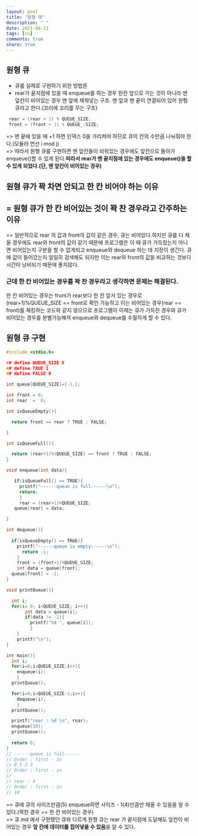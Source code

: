 ```yaml
---
layout: post
title: "원형 큐"
description: " "
date: 2021-06-11
tags: [cs]
comments: true
share: true
---
```


## 원형 큐
 
* 큐를 실제로 구현하기 위한 방법론
* rear가 끝지점에 있을 때 enqueue를 하는 경우 한칸 앞으로 가는 것이 아니라 맨 앞칸이 비어있는 경우 맨 앞에 채워넣는 구조. 맨 앞과 맨 끝이 연결되어 있어 원형 큐라고 한다.(꼬리에 꼬리를 무는 구조)

```c
 rear = (rear + 1) % QUEUE_SIZE;
 front = (front + 1) % QUEUE_:SIZE;
```
=> 맨 끝에 있을 때 +1 하면 인덱스 0을 가리켜야 하므로 큐의 칸의 수만큼 나눠줘야 한다.(모듈러 연산 i mod j) <br>
=> 따라서 원형 큐를 구현하면 맨 앞칸들이 비워있는 경우에도 앞칸으로 돌아가 enqueue()할 수 있게 된다.**따라서 rear가 맨 끝지점에 있는 경우에도 enqueue()을 할 수 있게 되었다.(단, 맨 앞칸이 비어있는 경우)**<br>

## 원형 큐가 꽉 차면 안되고 한 칸 비어야 하는 이유
## = 원형 큐가 한 칸 비어있는 것이 꽉 찬 경우라고 간주하는 이유

=> 일반적으로 rear 의 값과 front의 값이 같은 경우, 큐는 비어있다.하지만 큐를 다 채울 경우에도 rear와 front의 값이 같기 때문에 프로그램은 이 때 큐가 가득찼는지 아니면 비어있는지 구분을 할 수 없게되고 enqueue와 dequeue 하는 데 지장이 생긴다. 큐에 값이 들어갔는지 일일히 검색해도 되지만 이는 rear와 front의 값을 비교하는 것보다 시간이 낭비되기 때문에 좋지않다.
<br>
### **근데 한 칸 비어있는 경우를 꽉 찬 경우라고 생각하면 문제는 해결된다.** 
한 칸 비어있는 경우는 front가 rear보다 한 칸 앞서 있는 경우로 (rear+1)%QUEUE\_SIZE == front로 확인 가능하고 이는 비어있는 경우(rear == front)를 체킹하는 코드와 같지 않으므로 프로그램이 이제는 큐가 가득찬 경우와 큐가 비어있는 경우를 분별가능해져 enqueue와 dequeue를 수월하게 할 수 있다.

## 원형 큐 구현 

```c
#include <stdio.h>

## define QUEUE_SIZE 5
## define TRUE 1
## define FALSE 0

int queue[QUEUE_SIZE]={-1,};

int front = 0;
int rear  =  0;

int isQueueEmpty(){

  return front == rear ? TRUE : FALSE;

}

int isQueueFull(){

  return (rear+1)%(QUEUE_SIZE) == front ? TRUE : FALSE;
}

void enqueue(int data){

   if(isQueueFull() == TRUE){
     printf("------queue is full------\n");
     return;
	 }
	 rear = (rear+1)%QUEUE_SIZE;
   queue[rear] = data;

}

int dequeue(){
  
  if(isQueueEmpty() == TRUE){
    printf("------queue is empty------\n");
	  return -1;
	}
	front = (front+1)%QUEUE_SIZE;
	int data = queue[front];
  queue[front] = -1;
}

void printQueue(){

  int i;
  for(i= 0; i<QUEUE_SIZE; i++){
	   int data = queue[i];
	   if(data != -1){ 
	     printf("%d ", queue[i]);
		 }
	}
	printf("\n");
}

int main(){
  int i;
  for(i=0;i<QUEUE_SIZE;i++){
    enqueue(i);
	}
  printQueue();

  for(i=0;i<QUEUE_SIZE-1;i++){
    dequeue(i);
	}
  printQueue();

  printf("rear : %d \n", rear);
  enqueue(10);
  printQueue();
  
  return 0;
}
// ------queue is full------
// Order : first - in
// 0 1 2 3 
// Order : first - in
//
// rear : 4 
// Order : first - in
// 10 
```
=> 큐에 큐의 사이즈만큼(5) enqueue하면 사이즈 - 1(4)만큼만 채울 수 있음을 알 수 있다.(꽉찬 경우 == 한 칸 비어있는 경우) 
<br>=> 큐.md 에서 구현했던 큐와 다르게 원형 큐는 rear 가 끝지점에 도달해도 앞칸이 비어있는 경우 **앞 칸에 데이터를 집어넣을 수 있음**을 알 수 있다. 
 

